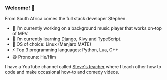 ### Welcome! 🌱

From South Africa comes the full stack developer Stephen.

- 🔭 I’m currently working on a background music player that works on-top of MPV.
- 🌱 I’m currently learning Django, Kivy and TypeScript.
- 👯 OS of choice: Linux (Manjaro MATE)
- ⚡ Top 3 programming languages: Python, Lua, C++
- 😄 Pronouns: He/Him

I have a YouTube channel called [Steve's teacher](https://www.youtube.com/stevesteacher) where I teach other how to code and make occasional how-to and comedy videos.

<!--
**WeebNetsu/WeebNetsu** is a ✨ _special_ ✨ repository because its `README.md` (this file) appears on your GitHub profile.

Here are some ideas to get you started:

- 🔭 I’m currently working on ...
- 🌱 I’m currently learning ...
- 👯 I’m looking to collaborate on ...
- 🤔 I’m looking for help with ...
- 💬 Ask me about ...
- 📫 How to reach me: ...
- 😄 Pronouns: ...
- ⚡ Fun fact: ...
-->
